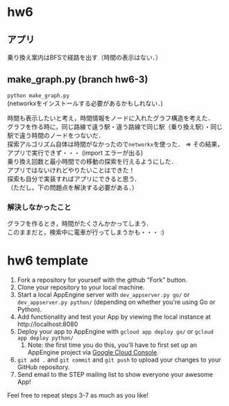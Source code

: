 # hw6

## アプリ

乗り換え案内はBFSで経路を出す（時間の表示はない．）

## make_graph.py (branch hw6-3)

`python make_graph.py`  
(networkxをインストールする必要があるかもしれない．)  

時間も表示したいと考え，時間情報をノードに入れたグラフ構造を考えた．  
グラフを作る時に，同じ路線で違う駅・違う路線で同じ駅（乗り換え駅）・同じ駅で違う時間のノードをつないだ．    
探索アルゴリズム自体は時間がなかったので`networkx`を使った．  =>  その結果，アプリで実行できず・・・  (import エラーが出る)  
乗り換え回数と最小時間での移動の探索を行えるようにした．  
アプリではないけれどやりたいことはできた！  
探索も自分で実装すればアプリにできると思う．  
（ただし，下の問題点を解決する必要がある．）


### 解決しなかったこと

グラフを作るとき，時間がたくさんかかってしまう．  
このままだと，検索中に電車が行ってしまうかも・・・ :)  

# hw6 template

1. Fork a repository for yourself with the github "Fork" button.
2. Clone your repository to your local machine.
3. Start a local AppEngine server with `dev_appserver.py go/` or `dev_appserver.py python/` (depending on whether you're using Go or Python).
4. Add functionality and test your App by viewing the local instance at http://localhost:8080
5. Deploy your app to AppEngine with `gcloud app deploy go/` or `gcloud app deploy python/`
    1. Note: the first time you do this, you'll have to first set up an AppEngine project via [Google Cloud Console](https://console.cloud.google.com/appengine/).
6. `git add .` and `git commit` and `git push` to upload your changes to your GitHub repository.
7. Send email to the STEP mailing list to show everyone your awesome App!

Feel free to repeat steps 3-7 as much as you like!
